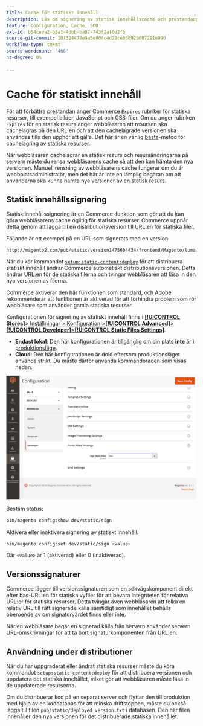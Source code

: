 ```yaml
---
title: Cache för statiskt innehåll
description: Läs om signering av statisk innehållscache och prestandaoptimering i Adobe Commerce. Lär dig hur du aktiverar, inaktiverar och konfigurerar cachelagringsfunktioner.
feature: Configuration, Cache, SCD
exl-id: b54ceea2-b3a1-4dbb-ba87-743f2af0d2fb
source-git-commit: 10f324478e9a5e80fc4d28ce680929687291e990
workflow-type: tm+mt
source-wordcount: '468'
ht-degree: 0%

---
```


# Cache för statiskt innehåll

För att förbättra prestandan anger Commerce `Expires` rubriker för statiska resurser, till exempel bilder, JavaScript och CSS-filer.
Om du anger rubriken `Expires` för en statisk resurs anger webbläsaren att resursen ska cachelagras på den URL:en och att den cachelagrade versionen ska användas tills den upphör att gälla.
Det här är en vanlig [bästa &#x200B;](https://developer.yahoo.com/performance/rules.html#expires=)-metod för cachelagring av statiska resurser.

När webbläsaren cachelagrar en statisk resurs och resursändringarna på servern måste du rensa webbläsarens cache så att den kan hämta den nya versionen.
Manuell rensning av webbläsarens cache fungerar om du är webbplatsadministratör, men det här är inte en lämplig begäran om att användarna ska kunna hämta nya versioner av en statisk resurs.

## Statisk innehållssignering

Statisk innehållssignering är en Commerce-funktion som gör att du kan göra webbläsarens cache ogiltig för statiska resurser.
Commerce uppnår detta genom att lägga till en distributionsversion till URL:en för statiska filer.

Följande är ett exempel på en URL som signerats med en version:

```
http://magento2.com/pub/static/version1475604434/frontend/Magento/luma/en_US/images/logo.svg
```

När du kör kommandot [`setup:static-content:deploy`](../cli/static-view-file-deployment.md) för att distribuera statiskt innehåll ändrar Commerce automatiskt distributionsversionen.
Detta ändrar URL:en för de statiska filerna och tvingar webbläsaren att läsa in den nya versionen av filerna.

Commerce aktiverar den här funktionen som standard, och Adobe rekommenderar att funktionen är aktiverad för att förhindra problem som rör webbläsare som använder gamla statiska resurser.

Konfigurationen för signering av statiskt innehåll finns i [**[!UICONTROL Stores]**> Inställningar > Konfiguration >**[!UICONTROL Advanced]**>**[!UICONTROL Developer]**>**[!UICONTROL Static Files Settings]**](https://experienceleague.adobe.com/en/docs/commerce-admin/systems/tools/developer-tools#static-file-signatures).

- **Endast lokal**: Den här konfigurationen är tillgänglig om din plats **inte** är i [produktionsläge](https://experienceleague.adobe.com/docs/commerce-operations/configuration-guide/setup/application-modes.html#production-mode).
- **Cloud**: Den här konfigurationen är dold eftersom produktionsläget används strikt. Du måste därför använda kommandoraden som visas nedan.

![Inställningar för statiska filer](../../assets/configuration/static-files-settings.png)

Bestäm status:

```bash
bin/magento config:show dev/static/sign
```

Aktivera eller inaktivera signering av statiskt innehåll:

```bash
bin/magento config:set dev/static/sign <value>
```

Där `<value>` är 1 (aktiverad) eller 0 (inaktiverad).

## Versionssignaturer

Commerce lägger till versionssignaturen som en sökvägskomponent direkt efter bas-URL:en för statiska vyfiler för att bevara integriteten för relativa URL:er för statiska resurser.
Detta tvingar även webbläsaren att tolka en relativ URL till rätt signerade källa samtidigt som innehållet behålls oberoende av om signaturvärdet finns eller inte.

När en webbläsare begär en signerad källa från servern använder servern URL-omskrivningar för att ta bort signaturkomponenten från URL:en.

## Användning under distributioner

När du har uppgraderat eller ändrat statiska resurser måste du köra kommandot `setup:static-content:deploy` för att distribuera versionen och uppdatera det statiska innehållet, vilket gör att webbläsaren måste läsa in de uppdaterade resurserna.

Om du distribuerar kod på en separat server och flyttar den till produktion med hjälp av en koddatabas för att minska driftstoppen, måste du också lägga till filen `pub/static/deployed_version.txt` i databasen.
Den här filen innehåller den nya versionen för det distribuerade statiska innehållet.
